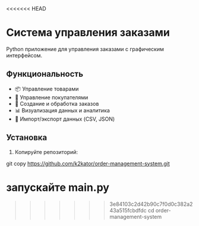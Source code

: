 <<<<<<< HEAD
# Система управления заказами

Python приложение для управления заказами с графическим интерфейсом.

## Функциональность

- 📦 Управление товарами
- 👥 Управление покупателями
- 🛒 Создание и обработка заказов
- 📊 Визуализация данных и аналитика
- 📁 Импорт/экспорт данных (CSV, JSON)

## Установка

1. Копируйте репозиторий:

git copy https://github.com/k2kator/order-management-system.git

запускайте main.py
=======

>>>>>>> 3e84103c2d42b90c7f0d0c382a243a515fcbdfdc
cd order-management-system
